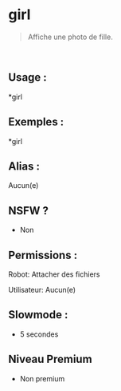 # girl

> Affiche une photo de fille.

<br>

## Usage :

*girl

## Exemples :

*girl

## Alias :

Aucun(e)

## NSFW ?

- Non

## Permissions :

Robot: Attacher des fichiers
<br>

Utilisateur: Aucun(e)

## Slowmode :

- 5 secondes

## Niveau Premium

- Non premium